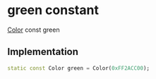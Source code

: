 


# green constant







[Color](https://api.flutter.dev/flutter/dart-ui/Color-class.html) const green
  







## Implementation

```dart
static const Color green = Color(0xFF2ACC00);
```







